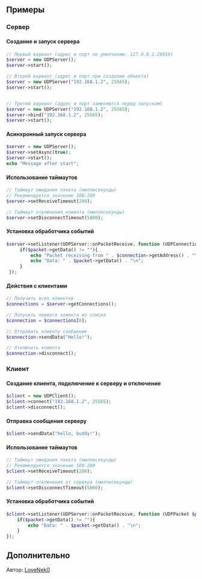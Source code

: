 ## Примеры
### Сервер
#### Создание и запуск сервера
```php
// Первый вариант (адрес и порт по умолчанию: 127.0.0.1:20019)
$server = new UDPServer();
$server->start();

// Второй вариант (адрес и порт при создании объекта)
$server = new UDPServer("192.168.1.2", 25565);
$server->start();


// Третий вариант (адрес и порт заменяются перед запуском)
$server = new UDPServer("192.168.1.2", 25565);
$server->bind("192.168.1.2", 25565);
$server->start();
```

#### Асинхронный запуск сервера
```php
$server = new UDPServer();
$server->setAsync(true);
$server->start();
echo "Message after start";
```

#### Использование таймаутов
```php
// Таймаут ожидания пакета (миллисекунды)
// Рекомендуется значение 100-200
$server->setReceiveTimeout(200);

// Таймаут отключения клиента (миллисекунды)
$server->setDisconnectTimeout(5000);
```

#### Установка обработчика событий
```php
$server->setListener(UDPServer::onPacketReceive, function (UDPConnection $connection, UDPPacket $packet){
     if($packet->getData() != ""){
         echo "Packet receiving from " . $connection->getAddress() . "\n";
         echo "Data: " . $packet->getData() . "\n";
     }
 });
```

#### Действия с клиентами
```php
// Получить всех клиентов
$connections = $server->getConnections();

// Получить первого клиента из списка
$connection = $connections[0];

// Отправить клиенту сообщение
$connection->sendData("Hello!");

// Отключить клиента
$connection->disconnect();
```

### Клиент
#### Создание клиента, подключение к серверу и отключение
```php
$client = new UDPClient();
$client->connect("192.168.1.2", 25565);
$client->disconnect();
```

#### Отправка сообщения серверу
```php
$client->sendData("hello, buddy!");
```

#### Использование таймаутов
```php
// Таймаут ожидания пакета (миллисекунды)
// Рекомендуется значение 100-200
$client->setReceiveTimeout(200);

// Таймаут отключения от сервера (миллисекунды)
$client->setDisconnectTimeout(5000);
```

#### Установка обработчика событий
```php
$client->setListener(UDPServer::onPacketReceive, function (UDPPacket $packet){
    if($packet->getData() != ""){
        echo "Data: " . $packet->getData() . "\n";
    }
});
```

## Дополнительно
Автор: [LoveNek0](https://github.com/lovenek0)
